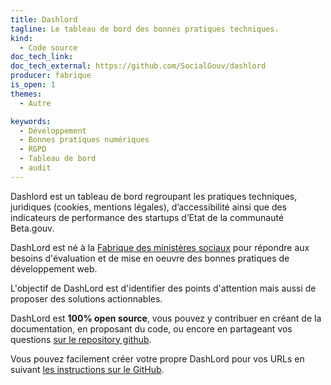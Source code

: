 ```yaml
---
title: Dashlord
tagline: Le tableau de bord des bonnes pratiques techniques.
kind:
  - Code source
doc_tech_link:
doc_tech_external: https://github.com/SocialGouv/dashlord
producer: fabrique
is_open: 1
themes:
  - Autre

keywords:
  - Développement
  - Bonnes pratiques numériques
  - RGPD
  - Tableau de bord
  - audit
---
```


Dashlord est un tableau de bord regroupant les pratiques techniques, juridiques (cookies, mentions légales), d’accessibilité ainsi que des indicateurs de performance des startups d’Etat de la communauté Beta.gouv.

DashLord est né à la [Fabrique des ministères sociaux](https://fabrique.social.gouv.fr/) pour répondre aux besoins d'évaluation et de mise en oeuvre des bonnes pratiques de développement web.

L'objectif de DashLord est d'identifier des points d'attention mais aussi de proposer des solutions actionnables.

DashLord est **100% open source**, vous pouvez y contribuer en créant de la documentation, en proposant du code, ou encore en partageant vos questions [sur le repository github](https://github.com/socialgouv/dashlord).

Vous pouvez facilement créer votre propre DashLord pour vos URLs en suivant [les instructions sur le GitHub](https://github.com/SocialGouv/dashlord/blob/main/README.md).
